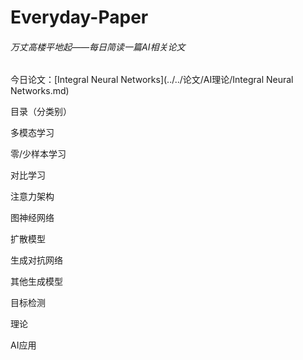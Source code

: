 # Everyday-Paper

###### 万丈高楼平地起——每日简读一篇AI相关论文

今日论文：[Integral Neural Networks](../../论文/AI理论/Integral Neural Networks.md)

  

目录（分类别）

多模态学习

零/少样本学习

对比学习

注意力架构

图神经网络

扩散模型

生成对抗网络

其他生成模型

目标检测

理论

AI应用